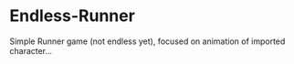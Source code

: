 # Endless-Runner
Simple Runner game (not endless yet), focused on animation of imported character...
